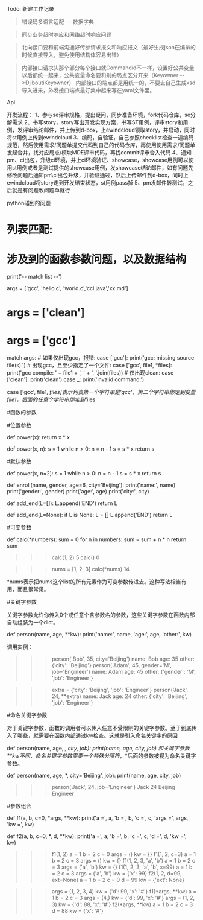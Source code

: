 Todo:
新建工作记录
> 错误码多语言适配 ---数据字典


> 同步业务超时响应和网络超时响应问题


> 北向接口要和前端沟通好传参请求报文和响应报文（最好生成json在编排的时候直接导入，避免使用结构体容易出错）


> 内部接口请求头那个部分每个接口就Commandid不一样，设置好公共变量以后都统一起来，公共变量命名要和别的局点区分开来（Keyowner -->DjiboutiKeyowner）
> 内部接口的端点都是用统一的，不要去自己生成xsd导入进来，外发接口端点最好集中起来写在yaml文件里。

Api


开发流程：
1、参与se评审规格，提出疑问，同步准备环境，fork代码仓库，se分解需求
2、书写story，story写出开发实现方案，书写ST用例，评审story和用例，发评审结论邮件，并上传到d-box，上ewindcloud领取story，并启动，同时将st用例上传到ewindcloud
3、编码，自验证，自己参照checklist检查一遍编码规范，然后使用需求/问题单提交代码到自己的代码仓库，再使用使用需求/问题单发起合并，找对应局点/模块MDE评审代码，再找commit评审合入代码
4、通知pm、ci出包，升级ci环境，并上ci环境验证、showcase，showcase用例可以使用st用例或者是测试提供的showcase用例，发showcase结论邮件，如有问题先修改问题后通知pm\ci出包升级，并验证通过，然后上传邮件到d-box，同时上ewindcloud将story走到开发结束状态，st用例pass掉
5、pm发邮件转测试，之后就是有问题改问题单就行

python碰到的问题





# 列表匹配:
# 涉及到的函数参数问题，以及数据结构

print('-- match list --')

args = ['gcc', 'hello.c', 'world.c','ccl.java','xx.md']
# args = ['clean']
# args = ['gcc']

match args:
    # 如果仅出现gcc，报错:
    case ['gcc']:
        print('gcc: missing source file(s).')
    # 出现gcc，且至少指定了一个文件:
    case ['gcc', file1, *files]:
        print('gcc compile: ' + file1 + ', ' + ', '.join(files))
    # 仅出现clean:
    case ['clean']:
        print('clean')
    case _:
        print('invalid command.')

case ['gcc', file1, *files]表示列表第一个字符串是'gcc'，第二个字符串绑定到变量file1，后面的任意个字符串绑定到*files

#函数的参数

#位置参数

def power(x):
    return x * x

def power(x, n):
    s = 1
    while n > 0:
        n = n - 1
        s = s * x
    return s

#默认参数

def power(x, n=2):
    s = 1
    while n > 0:
        n = n - 1
        s = s * x
    return s

def enroll(name, gender, age=6, city='Beijing'):
    print('name:', name)
    print('gender:', gender)
    print('age:', age)
    print('city:', city)

def add_end(L=[]):
    L.append('END')
    return L

def add_end(L=None):
    if L is None:
        L = []
    L.append('END')
    return L


#可变参数

def calc(*numbers):
    sum = 0
    for n in numbers:
        sum = sum + n * n
    return sum

>>> calc(1, 2)
5
>>> calc()
0

>>> nums = [1, 2, 3]
>>> calc(*nums)
14

*nums表示把nums这个list的所有元素作为可变参数传进去。这种写法相当有用，而且很常见。

#关键字参数

关键字参数允许你传入0个或任意个含参数名的参数，这些关键字参数在函数内部自动组装为一个dict。

def person(name, age, **kw):
    print('name:', name, 'age:', age, 'other:', kw)

调用实例：
>>> person('Bob', 35, city='Beijing')
name: Bob age: 35 other: {'city': 'Beijing'}
>>> person('Adam', 45, gender='M', job='Engineer')
name: Adam age: 45 other: {'gender': 'M', 'job': 'Engineer'}


>>> extra = {'city': 'Beijing', 'job': 'Engineer'}
>>> person('Jack', 24, **extra)
name: Jack age: 24 other: {'city': 'Beijing', 'job': 'Engineer'}


#命名关键字参数

对于关键字参数，函数的调用者可以传入任意不受限制的关键字参数。至于到底传入了哪些，就需要在函数内部通过kw检查。这就是引入命名关键字的原因

def person(name, age, *, city, job):
    print(name, age, city, job)
和关键字参数**kw不同，命名关键字参数需要一个特殊分隔符*，*后面的参数被视为命名关键字参数。

def person(name, age, *, city='Beijing', job):
    print(name, age, city, job)

>>> person('Jack', 24, job='Engineer')
Jack 24 Beijing Engineer


#参数组合


def f1(a, b, c=0, *args, **kw):
    print('a =', a, 'b =', b, 'c =', c, 'args =', args, 'kw =', kw)

def f2(a, b, c=0, *, d, **kw):
    print('a =', a, 'b =', b, 'c =', c, 'd =', d, 'kw =', kw)

>>> f1(1, 2)
a = 1 b = 2 c = 0 args = () kw = {}
>>> f1(1, 2, c=3)
a = 1 b = 2 c = 3 args = () kw = {}
>>> f1(1, 2, 3, 'a', 'b')
a = 1 b = 2 c = 3 args = ('a', 'b') kw = {}
>>> f1(1, 2, 3, 'a', 'b', x=99)
a = 1 b = 2 c = 3 args = ('a', 'b') kw = {'x': 99}
>>> f2(1, 2, d=99, ext=None)
a = 1 b = 2 c = 0 d = 99 kw = {'ext': None}


>>> args = (1, 2, 3, 4)
>>> kw = {'d': 99, 'x': '#'}
>>> f1(*args, **kw)
a = 1 b = 2 c = 3 args = (4,) kw = {'d': 99, 'x': '#'}
>>> args = (1, 2, 3)
>>> kw = {'d': 88, 'x': '#'}
>>> f2(*args, **kw)
a = 1 b = 2 c = 3 d = 88 kw = {'x': '#'}

